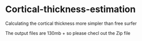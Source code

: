 # Cortical-thickness-estimation
Calculating the cortical thickness more simpler than free surfer 

The output files are 130mb + so please checl out the Zip file 
